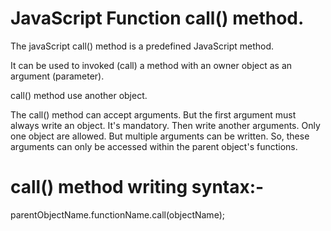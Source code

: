 # JavaScript Function call() method.

The javaScript call() method is a predefined JavaScript method. 

It can be used to invoked (call) a method with an owner object as an argument (parameter).

call() method use another object.

The call() method can accept arguments. But the first argument must always write an object. It's mandatory. Then write another arguments. Only one object are allowed. But multiple arguments can be written. So, these arguments can only be accessed within the parent object's functions.

# call() method writing syntax:-

parentObjectName.functionName.call(objectName);
 